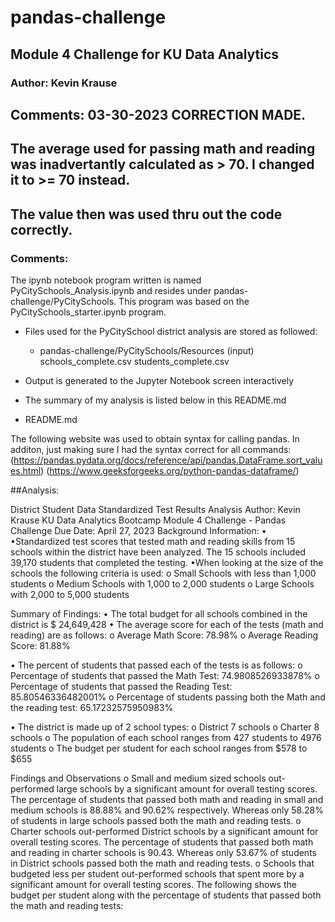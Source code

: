 # pandas-challenge

## Module 4 Challenge for KU Data Analytics

### **Author:  Kevin Krause**

## Comments:   03-30-2023 CORRECTION MADE.  
##              The average used for passing math and reading was inadvertantly calculated as > 70.  I changed it to >= 70 instead.
##              The value then was used thru out the code correctly.

### Comments: 
The  ipynb notebook program written is named PyCitySchools_Analysis.ipynb and resides under
pandas-challenge/PyCitySchools.  This program was based on the PyCitySchools_starter.ipynb program.

- Files used for the PyCitySchool district analysis are stored as followed:
  - pandas-challenge/PyCitySchools/Resources (input)
    schools_complete.csv
    students_complete.csv
 -  Output is generated to the Jupyter Notebook screen interactively
 -  The summary of my analysis is listed below in this README.md

  - README.md



The following website was used to obtain syntax for calling pandas.  In additon, just making sure I had the syntax correct for all commands:
  (https://pandas.pydata.org/docs/reference/api/pandas.DataFrame.sort_values.html)
  (https://www.geeksforgeeks.org/python-pandas-dataframe/)



##Analysis:


District Student Data
Standardized Test Results Analysis
Author: Kevin Krause 
KU Data Analytics Bootcamp 
Module 4 Challenge - Pandas Challenge 
Due Date: April 27, 2023 
Background Information: 
•	•Standardized test scores that tested math and reading skills from 15 schools within the district have been analyzed. The 15 schools included 39,170 students that completed the testing. 
	•When looking at the size of the schools the following criteria is used: o Small Schools with less than 1,000 students 
	o Medium Schools with 1,000 to 2,000 students 
	o Large Schools with 2,000 to 5,000 students 
	

Summary of Findings: 
•	The total budget for all schools combined in the district is $ 24,649,428 
•	The average score for each of the tests (math and reading) are as follows:
o	Average Math Score: 78.98% 
o	Average Reading Score: 81.88% 

•	The percent of students that passed each of the tests is as follows: 
o	Percentage of students that passed the Math Test: 74.9808526933878% 
o	Percentage of students that passed the Reading Test: 85.80546336482001% 
o	Percentage of students passing both the Math and the reading test: 65.17232575950983% 


•	The district is made up of 2 school types: 
o	District 7 schools 
o	 Charter 8 schools 
o	The population of each school ranges from 427 students to 4976 students 
o	The budget per student for each school ranges from $578 to $655 

Findings and Observations 
o	Small and medium sized schools out-performed large schools by a significant amount for overall testing scores. The percentage of students that passed both math and reading in small and medium schools is 88.88% and 90.62% respectively. Whereas only 58.28% of students in large schools passed both the math and reading tests. 
o	Charter schools out-performed District schools by a significant amount for overall testing scores. The percentage of students that passed both math and reading in charter schools is 90.43. Whereas only 53.67% of students in District schools passed both the math and reading tests. 
o	Schools that budgeted less per student out-performed schools that spent more by a significant amount for overall testing scores. The following shows the budget per student along with the percentage of students that passed both the math and reading tests: 

 
